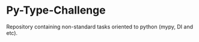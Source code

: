 # Py-Type-Challenge
Repository containing non-standard tasks oriented to python (mypy, DI and etc).
